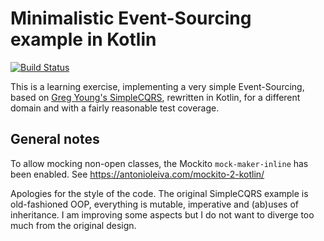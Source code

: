 # Minimalistic Event-Sourcing example in Kotlin

[![Build Status](https://travis-ci.org/nicusX/kotlin-event-sourcing-minimal.svg?branch=master)](https://travis-ci.org/nicusX/kotlin-event-sourcing-minimal)

This is a learning exercise, implementing a very simple Event-Sourcing, based on [Greg Young's SimpleCQRS](https://github.com/gregoryyoung/m-r),
rewritten in Kotlin, for a different domain and with a fairly reasonable test coverage.


## General notes

To allow mocking non-open classes, the Mockito `mock-maker-inline` has been enabled. See https://antonioleiva.com/mockito-2-kotlin/

Apologies for the style of the code.
The original SimpleCQRS example is old-fashioned OOP, everything is mutable, imperative and (ab)uses of inheritance.
I am improving some aspects but I do not want to diverge too much from the original design.
